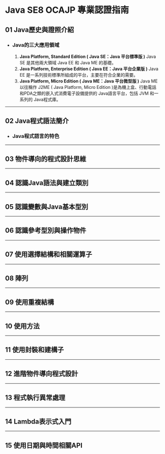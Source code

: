 # Java SE8 OCAJP 專業認證指南

## 01 Java歷史與證照介紹
  - ### Java的三大應用領域
    1. **Java Platform, Standard Edition ( Java SE：Java 平台標準版 )**
    Java SE 是其他兩大領域 Java EE 和 Java ME 的基礎。
    2. **Java Platform, Enterprise Edition ( Java EE：Java 平台企業版 )**
    Java EE 是一系列技術標準所組成的平台，主要在符合企業的需要。
    3. **Java Platform, Micro Edition ( Java ME：Java 平台微型版 )**
    Java ME 以往稱作 J2ME ( Java Platform, Micro Edition )是為機上盒、行動電話和PDA之類的嵌入式消費電子設備提供的 Java語言平台，包括 JVM 和一系列的 Java程式庫。

---

## 02 Java程式語法簡介
  - ### Java程式語言的特色

---

## 03 物件導向的程式設計思維

---

## 04 認識Java語法與建立類別

---

## 05 認識變數與Java基本型別

---

## 06 認識參考型別與操作物件

---

## 07 使用選擇結構和相關運算子

---

## 08 陣列

---

## 09 使用重複結構

---

## 10 使用方法

---

## 11 使用封裝和建構子

---

## 12 進階物件導向程式設計

---

## 13 程式執行異常處理

---

## 14 Lambda表示式入門

---

## 15 使用日期與時間相關API